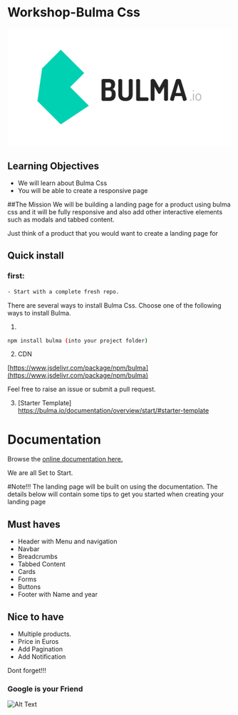 # Workshop-Bulma Css

<a href="https://bulma.io"><img src="https://raw.githubusercontent.com/jgthms/bulma/master/docs/images/bulma-banner.png" alt="Bulma: a Flexbox CSS framework" style="max-width:100%;" width="600"></a>


## Learning Objectives

- We will learn about Bulma Css
- You will be able to create a responsive page


##The Mission
We will be building a landing page for a product using bulma css and it will be fully responsive and also add other interactive elements such as modals and tabbed content.

Just think of a product that you would want to create a landing page for

## Quick install

### first:
```sh
- Start with a complete fresh repo.
```

There are several ways to install Bulma Css.
Choose one of the following ways to install Bulma.

1.  
```sh
npm install bulma (into your project folder)
```

2.
    CDN
    
[https://www.jsdelivr.com/package/npm/bulma](https://www.jsdelivr.com/package/npm/bulma)

Feel free to raise an issue or submit a pull request.


3. 
    [Starter Template] https://bulma.io/documentation/overview/start/#starter-template


# Documentation

Browse the [online documentation here.](https://bulma.io/documentation/overview/start/)

We are all Set to Start.

#Note!!!
The landing page will be built on using the documentation. 
The details below will contain some tips to get you started when creating your landing page


## Must haves 

- Header with Menu and navigation
- Navbar 
- Breadcrumbs
- Tabbed Content
- Cards
- Forms
- Buttons
- Footer with Name and year

## Nice to have

- Multiple products.
- Price in Euros
- Add Pagination 
- Add Notification 

Dont forget!!! 
### Google is your Friend
![Alt Text](https://media.giphy.com/media/vFKqnCdLPNOKc/giphy.gif)